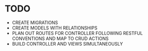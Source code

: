 # TODO

* CREATE MIGRATIONS 
* CREATE MODELS WITH RELATIONSHIPS
* PLAN OUT ROUTES FOR CONTROLLER FOLLOWING RESTFUL CONVENTIONS AND MAP TO CRUD ACTIONS
* BUILD CONTROLLER AND VIEWS SIMULTANEOUSLY